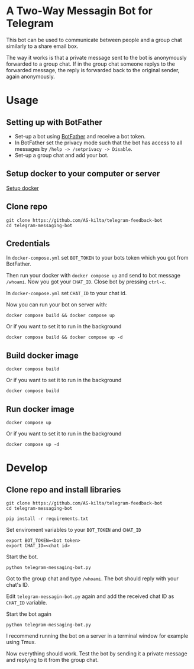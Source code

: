# A Two-Way Messagin Bot for Telegram

This bot can be used to communicate between people and a group chat similarly to a share email box. 

The way it works is that a private message sent to the bot is anonymously forwarded to a group chat. If in the group chat someone replys to the forwarded message, the reply is forwarded back to the original sender, again anonymously.

# Usage

## Setting up with BotFather

* Set-up a bot using [BotFather](https://t.me/botfather) and receive a bot token.
* In BotFather set the privacy mode such that the bot has access to all messages by `/help -> /setprivacy -> Disable`.
* Set-up a group chat and add your bot.

## Setup docker to your computer or server
[Setup docker](https://docs.docker.com/get-started/)

## Clone repo
```
git clone https://github.com/AS-kilta/telegram-feedback-bot
cd telegram-messaging-bot
```
## Credentials
In `docker-compose.yml` set `BOT_TOKEN` to your bots token which you got from BotFather.

Then run your docker with `docker compose up` and send to bot message `/whoami`. Now you got your `CHAT_ID`. Close bot by pressing `ctrl-c`.

In `docker-compose.yml` set `CHAT_ID` to your chat id.

Now you can run your bot on server with:
```
docker compose build && docker compose up
```
Or if you want to set it to run in the background
```
docker compose build && docker compose up -d
```

## Build docker image
```
docker compose build
```
Or if you want to set it to run in the background
```
docker compose build
```

## Run docker image
```
docker compose up
```
Or if you want to set it to run in the background
```
docker compose up -d
```

# Develop
## Clone repo and install libraries
```
git clone https://github.com/AS-kilta/telegram-feedback-bot
cd telegram-messaging-bot

pip install -r requirements.txt
```

Set enviroment variables to your `BOT_TOKEN` and `CHAT_ID`
```
export BOT_TOKEN=<bot token>
export CHAT_ID=<chat id>
```

Start the bot.
```
python telegram-messaging-bot.py
```

Got to the group chat and type `/whoami`. The bot should reply with your chat's ID.

Edit `telegram-messagin-bot.py` again and add the received chat ID as `CHAT_ID` variable.

Start the bot again
```
python telegram-messaging-bot.py
```

I recommend running the bot on a server in a terminal window for example using Tmux.

Now everything should work. Test the bot by sending it a private message and replying to it from the group chat.

